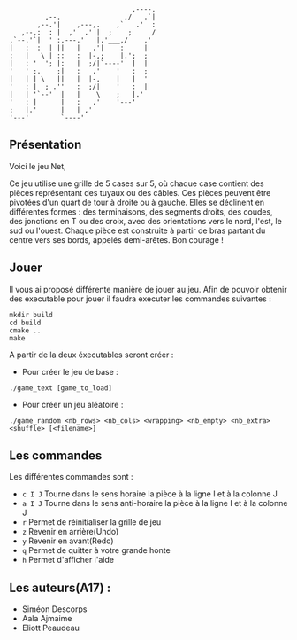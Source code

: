 ```
                               ,----, 
         ,--.                ,/   .`| 
       ,--.'|    ,---,.    ,`   .'  : 
   ,--,:  : |  ,'  .' |  ;    ;     / 
,`--.'`|  ' :,---.'   |.'___,/    ,'  
|   :  :  | ||   |   .'|    :     |   
:   |   \ | ::   :  |-,;    |.';  ;   
|   : '  '; |:   |  ;/|`----'  |  |   
'   ' ;.    ;|   :   .'    '   :  ;   
|   | | \   ||   |  |-,    |   |  '   
'   : |  ; .''   :  ;/|    '   :  |   
|   | '`--'  |   |    \    ;   |.'    
'   : |      |   :   .'    '---'      
;   |.'      |   | ,'                 
'---'        `----'                   
```                 

## Présentation 
Voici le jeu Net,

Ce jeu utilise une grille de 5 cases sur 5, où chaque case contient des pièces représentant des tuyaux ou des câbles. Ces pièces peuvent être pivotées d'un quart de tour à droite ou à gauche. Elles se déclinent en différentes formes : des terminaisons, des segments droits, des coudes, des jonctions en T ou des croix, avec des orientations vers le nord, l'est, le sud ou l'ouest. Chaque pièce est construite à partir de bras partant du centre vers ses bords, appelés demi-arêtes.
Bon courage !

## Jouer

Il vous ai proposé différente manière de jouer au jeu. Afin de pouvoir obtenir des executable pour jouer il faudra executer les commandes suivantes :
```
mkdir build
cd build
cmake ..
make
```
A partir de la deux éxecutables seront créer :

- Pour créer le jeu de base :

```./game_text [game_to_load]```

- Pour créer un jeu aléatoire :

```./game_random <nb_rows> <nb_cols> <wrapping> <nb_empty> <nb_extra> <shuffle> [<filename>]```

## Les commandes

Les différentes commandes sont :
- ```c I J``` Tourne dans le sens horaire la pièce à la ligne I et à la colonne J
- ```a I J``` Tourne dans le sens anti-horaire la pièce à la ligne I et à la colonne J
- ```r``` Permet de réinitialiser la grille de jeu
- ```z``` Revenir en arrière(Undo)
- ```y``` Revenir en avant(Redo)
- ```q``` Permet de quitter à votre grande honte
- ```h``` Permet d'afficher l'aide

## Les auteurs(A17) :

- Siméon Descorps
- Aala Ajmaime
- Eliott Peaudeau